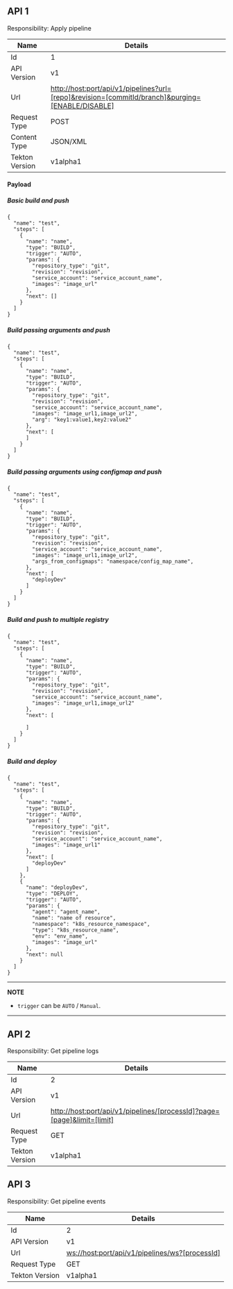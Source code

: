 
## API 1
Responsibility: Apply pipeline

|Name | Details                                        |                  
|---|-----------------------------------------------|
|Id |1                                             | 
|API Version |  v1 | 
|Url | [http://host:port/api/v1/pipelines?url=[repo]&revision=[commitId/branch]&purging=[ENABLE/DISABLE]]()       |
|Request Type |  POST |    
|Content Type |  JSON/XML |  
|Tekton Version |  v1alpha1 |

#### Payload

##### Basic build and push
```
{
  "name": "test",
  "steps": [
    {
      "name": "name",
      "type": "BUILD",
      "trigger": "AUTO",
      "params": {
        "repository_type": "git",
        "revision": "revision",
        "service_account": "service_account_name",
        "images": "image_url"
      },
      "next": []
    }
  ]
}

```

##### Build passing arguments and push
```
{
  "name": "test",
  "steps": [
    {
      "name": "name",
      "type": "BUILD",
      "trigger": "AUTO",
      "params": {
        "repository_type": "git",
        "revision": "revision",
        "service_account": "service_account_name",
        "images": "image_url1,image_url2",
        "arg": "key1:value1,key2:value2"
      },
      "next": [
      ]
    }
  ]
}
```
##### Build passing arguments using configmap and push

```
{
  "name": "test",
  "steps": [
    {
      "name": "name",
      "type": "BUILD",
      "trigger": "AUTO",
      "params": {
        "repository_type": "git",
        "revision": "revision",
        "service_account": "service_account_name",
        "images": "image_url1,image_url2",
        "args_from_configmaps": "namespace/config_map_name",
      },
      "next": [
        "deployDev"
      ]
    }
  ]
}

```

##### Build and push to multiple registry

````
{
  "name": "test",
  "steps": [
    {
      "name": "name",
      "type": "BUILD",
      "trigger": "AUTO",
      "params": {
        "repository_type": "git",
        "revision": "revision",
        "service_account": "service_account_name",
        "images": "image_url1,image_url2"
      },
      "next": [

      ]
    }
  ]
}

````

##### Build and deploy 

```
{
  "name": "test",
  "steps": [
    {
      "name": "name",
      "type": "BUILD",
      "trigger": "AUTO",
      "params": {
        "repository_type": "git",
        "revision": "revision",
        "service_account": "service_account_name",
        "images": "image_url1"
      },
      "next": [
        "deployDev"
      ]
    },
    {
      "name": "deployDev",
      "type": "DEPLOY",
      "trigger": "AUTO",
      "params": {
        "agent": "agent_name",
        "name": "name of resource",
        "namespace": "k8s_resource_namespace",
        "type": "k8s_resource_name",
        "env": "env_name",
        "images": "image_url"
      },
      "next": null
    }
  ]
}

```


---
**NOTE**
- ``` trigger ``` can be ```AUTO``` / ```Manual```.
---

## API 2

Responsibility: Get pipeline logs
 
|Name | Details                                        |                  
|---|-----------------------------------------------|
|Id |2                                             | 
|API Version |  v1 | 
|Url | [http://host:port/api/v1/pipelines/[processId]?page=[page]&limit=[limit]]()       |
|Request Type |  GET |                            
|Tekton Version |  v1alpha1 |


## API 3

Responsibility: Get pipeline events

|Name | Details                                        |                  
|---|-----------------------------------------------|
|Id |2                                             | 
|API Version |  v1 | 
|Url | [ws://host:port/api/v1/pipelines/ws?[processId]]()       |
|Request Type |  GET |                            
|Tekton Version |  v1alpha1 |


